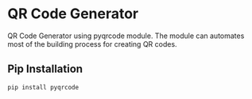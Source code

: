 # QR Code Generator
QR Code Generator using pyqrcode module. The module can automates most of the building process for creating QR codes.

## Pip Installation 
```
pip install pyqrcode
```